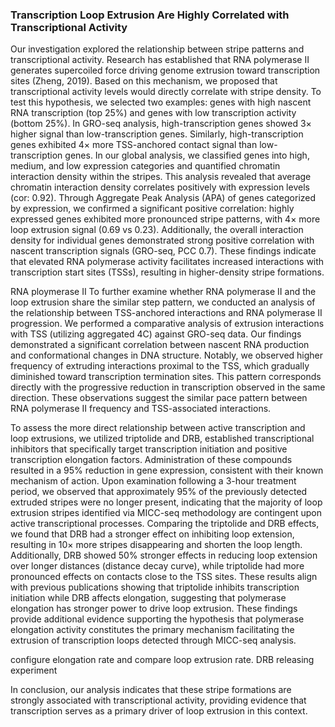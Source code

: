### Transcription Loop Extrusion Are Highly Correlated with Transcriptional Activity

Our investigation explored the relationship between stripe patterns and transcriptional activity. Research has established that RNA polymerase II generates supercoiled force driving genome extrusion toward transcription sites (Zheng, 2019). Based on this mechanism, we proposed that transcriptional activity levels would directly correlate with stripe density. To test this hypothesis, we selected two examples: genes with high nascent RNA transcription (top 25%) and genes with low transcription activity (bottom 25%). In GRO-seq analysis, high-transcription genes showed 3× higher signal than low-transcription genes. Similarly, high-transcription genes exhibited 4× more TSS-anchored contact signal than low-transcription genes. In our global analysis, we classified genes into high, medium, and low expression categories and quantified chromatin interaction density within the stripes. This analysis revealed that average chromatin interaction density correlates positively with expression levels (cor: 0.92). Through Aggregate Peak Analysis (APA) of genes categorized by expression, we confirmed a significant positive correlation: highly expressed genes exhibited more pronounced stripe patterns, with 4× more loop extrusion signal (0.69 vs 0.23). Additionally, the overall interaction density for individual genes demonstrated strong positive correlation with nascent transcription signals (GRO-seq, PCC 0.7). These findings indicate that elevated RNA polymerase activity facilitates increased interactions with transcription start sites (TSSs), resulting in higher-density stripe formations.

RNA ploymerase II To further examine whether RNA polymerase II and the loop extrusion share the similar step pattern, we conducted an analysis of the relationship between TSS-anchored interactions and RNA polymerase II progression. We performed a comparative analysis of extrusion interactions with TSS (utilizing aggregated 4C) against GRO-seq data. Our findings demonstrated a significant correlation between nascent RNA production and conformational changes in DNA structure. Notably, we observed higher frequency of extruding interactions proximal to the TSS, which gradually diminished toward transcription termination sites. This pattern corresponds directly with the progressive reduction in transcription observed in the same direction. These observations suggest the similar pace pattern between RNA polymerase II frequency and TSS-associated interactions. 

To assess the more direct relationship between active transcription and loop extrusions, we utilized triptolide and DRB, established transcriptional inhibitors that specifically target transcription initiation and positive transcription elongation factors. Administration of these compounds resulted in a 95% reduction in gene expression, consistent with their known mechanism of action. Upon examination following a 3-hour treatment period, we observed that approximately 95% of the previously detected extruded stripes were no longer present, indicating that the majority of loop extrusion stripes identified via MICC-seq methodology are contingent upon active transcriptional processes. Comparing the triptolide and DRB effects, we found that DRB had a stronger effect on inhibiting loop extension, resulting in 10× more stripes disappearing and shorten the loop length. Additionally, DRB showed 50% stronger effects in reducing loop extension over longer distances (distance decay curve), while triptolide had more pronounced effects on contacts close to the TSS sites. These results align with previous publications showing that triptolide inhibits transcription initiation while DRB affects elongation, suggesting that polymerase elongation has stronger power to drive loop extrusion. These findings provide additional evidence supporting the hypothesis that polymerase elongation activity constitutes the primary mechanism facilitating the extrusion of transcription loops detected through MICC-seq analysis.

configure elongation rate and compare loop extrusion rate. DRB releasing experiment

In conclusion, our analysis indicates that these stripe formations are strongly associated with transcriptional activity, providing evidence that transcription serves as a primary driver of loop extrusion in this context.